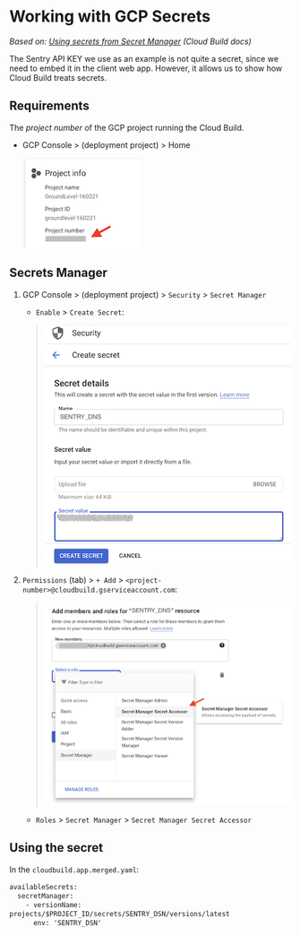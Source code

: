 # Working with GCP Secrets

*Based on: [Using secrets from Secret Manager](https://cloud.google.com/build/docs/securing-builds/use-secrets) (Cloud Build docs)*

The Sentry API KEY we use as an example is not quite a secret, since we need to embed it in the client web app. However, it allows us to show how Cloud Build treats secrets.


## Requirements

The *project number* of the GCP project running the Cloud Build.

- GCP Console > (deployment project) > Home

   ![](.images/project-info.png)
   


## Secrets Manager

1. GCP Console > (deployment project) > `Security` > `Secret Manager`

	- `Enable` > `Create Secret`:

   >![](.images/secret-create.png)

2. `Permissions` (tab) > `+ Add` > `<project-number>@cloudbuild.gserviceaccount.com`:

   >![](.images/secret-add-member.png)

	- `Roles` > `Secret Manager` > `Secret Manager Secret Accessor`


## Using the secret

In the `cloudbuild.app.merged.yaml`:

```
availableSecrets:
  secretManager:
    - versionName: projects/$PROJECT_ID/secrets/SENTRY_DSN/versions/latest
      env: 'SENTRY_DSN'
```
